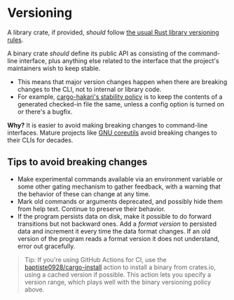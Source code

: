 # Versioning

A library crate, if provided, *should* follow [the usual Rust library versioning rules](https://doc.rust-lang.org/cargo/reference/semver.html).

A binary crate *should* define its public API as consisting of the command-line interface, plus anything else related to the interface that the project's maintainers wish to keep stable.
* This means that major version changes happen when there are breaking changes to the CLI, not to internal or library code.
* For example, [cargo-hakari's stability policy](https://docs.rs/cargo-hakari/latest/cargo_hakari/#stability-guarantees) is to keep the contents of a generated checked-in file the same, unless a config option is turned on or there's a bugfix.

**Why?** It is easier to avoid making breaking changes to command-line interfaces. Mature projects like [GNU coreutils](https://www.gnu.org/software/coreutils/) avoid breaking changes to their CLIs for decades.

## Tips to avoid breaking changes

* Make experimental commands available via an environment variable or some other gating mechanism to gather feedback, with a warning that the behavior of these can change at any time.
* Mark old commands or arguments deprecated, and possibly hide them from help text. Continue to preserve their behavior.
* If the program persists data on disk, make it possible to do forward transitions but not backward ones. Add a *format version* to persisted data and increment it every time the data format changes. If an old version of the program reads a format version it does not understand, error out gracefully.

> Tip: If you're using GitHub Actions for CI, use the [baptiste0928/cargo-install](https://github.com/baptiste0928/cargo-install) action to install a binary from crates.io, using a cached version if possible. This action lets you specify a version range, which plays well with the binary versioning policy above.
